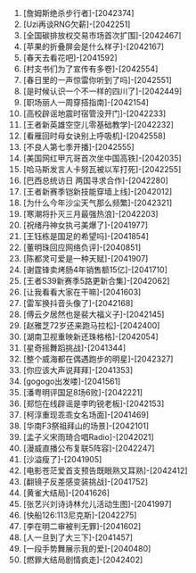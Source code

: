 
1. [詹姆斯绝杀步行者]-[2042374]
1. [Uzi再谈RNG欠薪]-[2042251]
1. [全国碳排放权交易市场首次扩围]-[2042467]
1. [苹果的折叠屏会是什么样子]-[2042167]
1. [春天去看花吧]-[2041592]
1. [村支书们为了宣传有多卷]-[2042554]
1. [春日里的一声惊雷你听到了吗]-[2042551]
1. [是时候认识一个不一样的四川了]-[2042449]
1. [职场丽人一周穿搭指南]-[2042154]
1. [高校辟谣地震时宿管没开门]-[2042233]
1. [王者新英雄空空儿零基础教学]-[2042232]
1. [看雁回时母女诀别上呼吸机]-[2042558]
1. [不良人第七季开播]-[2042555]
1. [美国网红甲亢哥首次坐中国高铁]-[2042035]
1. [哈马斯发言人卡努瓦被以军打死]-[2042255]
1. [巴西总统访日 两国寻求合作]-[2042280]
1. [王者新赛季铠新技能穿墙上线]-[2042012]
1. [为什么今年沙尘天气那么频繁]-[2042321]
1. [寒潮将扑灭三月最强热浪]-[2042203]
1. [祝绪丹神女执弓美爆了]-[2041977]
1. [王钰栋是国足的希望吗]-[2041854]
1. [董明珠回应网络负评]-[2040851]
1. [陈都灵可爱是一种天赋]-[2041907]
1. [谢霆锋卖烤肠4年销售额15亿]-[2041710]
1. [王者S39新赛季5路更新合集]-[2042062]
1. [让我看看大家在干嘛]-[2041603]
1. [雷军换抖音头像了]-[2042168]
1. [傅云夕居然也是裴大福义子]-[2042145]
1. [赵雅芝72岁还来跑马拉松]-[2042400]
1. [湖南卫视重映新还珠格格]-[2042054]
1. [星奇摇舞蹈挑战]-[2041344]
1. [整个威海都在偶遇跑步的明星]-[2042327]
1. [你应该大声说拜拜]-[2041353]
1. [gogogo出发喽]-[2041561]
1. [潘粤明评国足8场6败]-[2042221]
1. [郑恺在线辟谣是李昀锐老板]-[2042153]
1. [柯淳重现乖乖女名场面]-[2041469]
1. [华南F3祭祖拜山的场景]-[2042101]
1. [孟子义宋雨琦合唱Radio]-[2042021]
1. [漫威直播公布复联5阵容]-[2042247]
1. [沙溢瘦了]-[2041905]
1. [电影苍茫爱首支预告既眼熟又耳熟]-[2042412]
1. [翻镜子反差感变装挑战]-[2041752]
1. [黄雀大结局]-[2041626]
1. [张艺兴刘诗诗林允儿活动生图]-[2041997]
1. [快船126:113尼克斯]-[2042275]
1. [李在明二审被判无罪]-[2041602]
1. [人一旦到了大三下]-[2041457]
1. [一段手势舞展示我的爱]-[2040480]
1. [燃罪大结局剧情疯走]-[2042402]